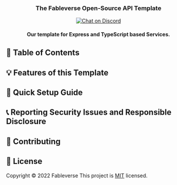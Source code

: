 <div align="center">
  <h3> The Fableverse Open-Source API Template </h3>
  <a href="https://discord.gg/5a9bSRyYyF"
    ><img
      src="https://img.shields.io/discord/966144993163091988?label=discord&logoColor=white&style=flat-square"
      alt="Chat on Discord"
  /></a>
  <h4> Our template for Express and TypeScript based Services. </h4>
  
</div>

## 📖 Table of Contents


## 💡 Features of this Template


## 🚀 Quick Setup Guide


## 📞 Reporting Security Issues and Responsible Disclosure


## 🤝 Contributing


## 📝 License
Copyright © 2022 Fableverse
This project is [MIT](https://github.com/Fableverse/api-template/blob/main/LICENSE) licensed.
